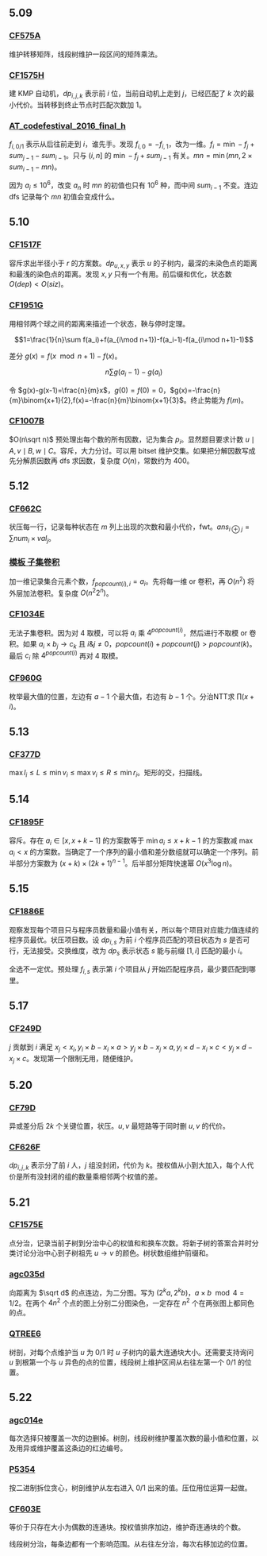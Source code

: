 ## 5.09

### [CF575A](https://www.luogu.com.cn/problem/CF575A)

维护转移矩阵，线段树维护一段区间的矩阵乘法。

### [CF1575H](https://www.luogu.com.cn/problem/CF1575H)

建 KMP 自动机，$dp_{i,j,k}$ 表示前 $i$ 位，当前自动机上走到 $j$，已经匹配了 $k$ 次的最小代价。当转移到终止节点时匹配次数加 $1$。

### [AT_codefestival_2016_final_h](https://www.luogu.com.cn/problem/AT_codefestival_2016_final_h)

$f_{i,0/1}$ 表示从后往前走到 $i$，谁先手。发现 $f_{i,0}=-f_{i,1}$，改为一维。$f_i=\min -f_j+sum_{j-1}-sum_{i-1}$。只与 $(i,n]$ 的 $\min -f_j+sum_{j-1}$ 有关。$mn=\min(mn,2\times sum_{i-1}-mn)$。

因为 $a_i\le 10^6$，改变 $a_n$ 时 $mn$ 的初值也只有 $10^6$ 种，而中间 $sum_{i-1}$ 不变。连边 dfs 记录每个 $mn$ 初值会变成什么。

## 5.10

### [CF1517F](https://www.luogu.com.cn/problem/CF1517F)

容斥求出半径小于 $r$ 的方案数。$dp_{u,x,y}$ 表示 $u$ 的子树内，最深的未染色点的距离和最浅的染色点的距离。发现 $x,y$ 只有一个有用。前后缀和优化，状态数 $O(dep)<O(siz)$。

### [CF1951G](https://www.luogu.com.cn/problem/CF1951G)

用相邻两个球之间的距离来描述一个状态，鞅与停时定理。

$$1=\frac{1}{n}\sum f(a_i)+f(a_{i\mod n+1})-f(a_i-1)-f(a_{i\mod n+1}-1)$$

差分 $g(x)=f(x\mod n+1)-f(x)$。

$$n\sum g(a_i-1)-g(a_i)$$

令 $g(x)-g(x-1)=\frac{n}{m}x$，$g(0)=f(0)=0$，$g(x)=-\frac{n}{m}\binom{x+1}{2},f(x)=-\frac{n}{m}\binom{x+1}{3}$。终止势能为 $f(m)$。

### [CF1007B](https://www.luogu.com.cn/problem/CF1007B)

$O(n\sqrt n)$ 预处理出每个数的所有因数，记为集合 $p_i$。显然题目要求计数 $u\mid A,v\mid B,w\mid C$。容斥，大力分讨。可以用 bitset 维护交集。如果把分解因数写成先分解质因数再 dfs 求因数，复杂度 $O(n)$，常数约为 $400$。

## 5.12

### [CF662C](https://www.luogu.com.cn/problem/CF662C)

状压每一行，记录每种状态在 $m$ 列上出现的次数和最小代价，fwt。$ans_{i\oplus j}=\sum num_i\times val_j$。

### [模板 子集卷积](https://www.luogu.com.cn/problem/P6097)

加一维记录集合元素个数，$f_{popcount(i),i}=a_i$。先将每一维 or 卷积，再 $O(n^2)$ 将外层加法卷积。复杂度 $O(n^2 2^n)$。

### [CF1034E](https://www.luogu.com.cn/problem/CF1034E)

无法子集卷积。因为对 $4$ 取模，可以将 $a_i$ 乘 $4^{popcount(i)}$，然后进行不取模 or 卷积。如果 $a_i\times b_j\to c_k$ 且 $i\text{&} j\neq 0$，$popcount(i)+popcount(j)>popcount(k)$。最后 $c_i$ 除 $4^{popcount(i)}$ 再对 $4$ 取模。

### [CF960G](https://www.luogu.com.cn/problem/CF960G)

枚举最大值的位置，左边有 $a-1$ 个最大值，右边有 $b-1$ 个。分治NTT求 $\prod (x+i)$。

## 5.13

### [CF377D](https://www.luogu.com.cn/problem/CF377D)

$\max l_i\le L\le \min v_i\le \max v_i\le R\le \min r_i$。矩形的交，扫描线。

## 5.14

### [CF1895F](https://www.luogu.com.cn/problem/CF1895F)

容斥。存在 $a_i\in [x,x+k-1]$ 的方案数等于 $\min a_i\le x+k-1$ 的方案数减 $\max a_i<x$ 的方案数。当确定了一个序列的最小值和差分数组就可以确定一个序列。前半部分方案数为 $(x+k)\times (2k+1)^{n-1}$。后半部分矩阵快速幂 $O(x^3\log n)$。

## 5.15

### [CF1886E](https://www.luogu.com.cn/problem/CF1886E)

观察发现每个项目只与程序员数量和最小值有关，所以每个项目对应能力值连续的程序员最优。状压项目数。设 $dp_{i,s}$ 为前 $i$ 个程序员匹配的项目状态为 $s$ 是否可行，无法接受。交换维度，改为 $dp_s$ 表示状态 $s$ 能与前缀 $[1,i]$ 匹配的最小 $i$。

全选不一定优。预处理 $f_{i,s}$ 表示第 $i$ 个项目从 $j$ 开始匹配程序员，最少要匹配到哪里。

## 5.17

### [CF249D](https://www.luogu.com.cn/problem/CF249D)

$j$ 贡献到 $i$ 满足 $x_j<x_i,y_i\times b-x_i\times a>y_j\times b-x_j\times a,y_i\times d-x_i\times c<y_j\times d-x_j\times c$。发现第一个限制无用，随便维护。

## 5.20

### [CF79D](https://www.luogu.com.cn/problem/CF79D)

异或差分后 $2k$ 个关键位置，状压。$u,v$ 最短路等于同时删 $u,v$ 的代价。

### [CF626F](https://www.luogu.com.cn/problem/CF626F)

$dp_{i,j,k}$ 表示分了前 $i$ 人，$j$ 组没封闭，代价为 $k$。按权值从小到大加入，每个人代价是所有没封闭的组的数量乘相邻两个权值的差。

## 5.21

### [CF1575E](https://www.luogu.com.cn/problem/CF1575E)

点分治，记录当前子树到分治中心的权值和和换车次数。将新子树的答案合并时分类讨论分治中心到子树祖先 $u\to v$ 的颜色。树状数组维护前缀和。

### [agc035d](https://www.luogu.com.cn/problem/AT_agc025_d)

向距离为 $\sqrt d$ 的点连边，为二分图。写为 $(2^ka,2^kb)$，$a\times b \mod 4=1/2$。在两个 $4n^2$ 个点的图上分别二分图染色，一定存在 $n^2$ 个在两张图上都同色的点。

### [QTREE6](https://www.luogu.com.cn/problem/SP16549)

树剖，对每个点维护当 $u$ 为 0/1 时 $u$ 子树内的最大连通块大小。还需要支持询问 $u$ 到根第一个与 $u$ 异色的点的位置，线段树上维护区间从右往左第一个 0/1 的位置。

## 5.22

### [agc014e](https://www.luogu.com.cn/problem/AT_agc014_e)

每次选择只被覆盖一次的边删掉。树剖，线段树维护覆盖次数的最小值和位置，以及用异或维护覆盖这条边的红边编号。

### [P5354](https://www.luogu.com.cn/problem/P5354)

按二进制拆位贪心，树剖维护从左右进入 0/1 出来的值。压位用位运算一起做。

### [CF603E](https://www.luogu.com.cn/problem/CF603E)

等价于只存在大小为偶数的连通块。按权值排序加边，维护奇连通块的个数。

线段树分治，每条边都有一个影响范围。从右往左分治，每次右移加边的位置。
